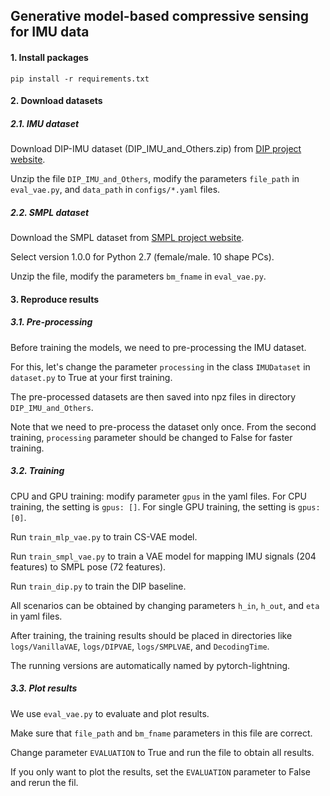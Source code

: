 ## Generative model-based compressive sensing for IMU data

#### 1. Install packages
`pip install -r requirements.txt`

#### 2. Download datasets
##### 2.1. IMU dataset
Download DIP-IMU dataset (DIP_IMU_and_Others.zip) from [DIP project website](https://dip.is.tuebingen.mpg.de/index.html).

Unzip the file `DIP_IMU_and_Others`, modify the parameters `file_path` in `eval_vae.py`,  and `data_path` in `configs/*.yaml` files.

##### 2.2. SMPL dataset
Download the SMPL dataset from [SMPL project website](https://smpl.is.tue.mpg.de/download.php).

Select version 1.0.0 for Python 2.7 (female/male. 10 shape PCs).

Unzip the file, modify the parameters `bm_fname` in `eval_vae.py`.

#### 3. Reproduce results
##### 3.1. Pre-processing
Before training the models, we need to pre-processing the IMU dataset.

For this, let's change the parameter `processing` in the class `IMUDataset` in `dataset.py` to True at your first training.

The pre-processed datasets are then saved into npz files in directory `DIP_IMU_and_Others`.

Note that we need to pre-process the dataset only once. From the second training, `processing` parameter should be changed 
to False for faster training.

##### 3.2. Training
CPU and GPU training: modify parameter `gpus` in the yaml files. 
For CPU training, the setting is `gpus: []`.
For single GPU training, the setting is `gpus: [0]`.

Run `train_mlp_vae.py` to train CS-VAE model.

Run `train_smpl_vae.py` to train a VAE model for mapping IMU signals (204 features) to SMPL pose (72 features).

Run `train_dip.py` to train the DIP baseline.

All scenarios can be obtained by changing parameters `h_in`, `h_out`, and `eta` in yaml files.

After training, the training results should be placed in directories like `logs/VanillaVAE`, `logs/DIPVAE`, 
`logs/SMPLVAE`, and `DecodingTime`.

The running versions are automatically named by pytorch-lightning.

##### 3.3. Plot results
We use `eval_vae.py` to evaluate and plot results. 

Make sure that `file_path` and `bm_fname` parameters in this file are correct.

Change parameter `EVALUATION` to True and run the file to obtain all results. 

If you only want to plot the results, set the `EVALUATION` parameter to False and rerun the fil.
